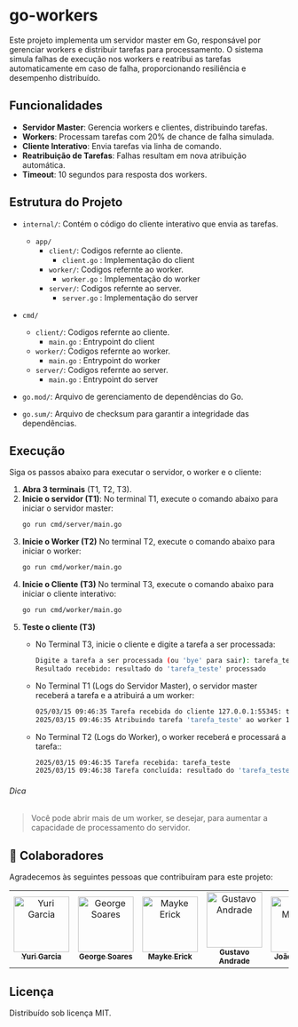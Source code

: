 # go-workers

Este projeto implementa um servidor master em Go, responsável por gerenciar workers e distribuir tarefas para processamento. O sistema simula falhas de execução nos workers e reatribui as tarefas automaticamente em caso de falha, proporcionando resiliência e desempenho distribuído.


## Funcionalidades

- **Servidor Master**: Gerencia workers e clientes, distribuindo tarefas.
- **Workers**: Processam tarefas com 20% de chance de falha simulada.
- **Cliente Interativo**: Envia tarefas via linha de comando.
- **Reatribuição de Tarefas**: Falhas resultam em nova atribuição automática.
- **Timeout**: 10 segundos para resposta dos workers.



## Estrutura do Projeto

- `internal/`: Contém o código do cliente interativo que envia as tarefas.
    - `app/`
      - `client/`: Codigos refernte ao cliente.
        - `client.go` : Implementação do client
      - `worker/`: Codigos refernte ao worker.
        - `worker.go` : Implementação do worker
      - `server/`: Codigos refernte ao server.
        - `server.go` : Implementação do server

- `cmd/`
  - `client/`: Codigos refernte ao cliente.
    - `main.go` : Entrypoint do client
  - `worker/`: Codigos refernte ao worker.
    - `main.go` : Entrypoint do worker
  - `server/`: Codigos refernte ao server.
    - `main.go` : Entrypoint do server

- `go.mod/`: Arquivo de gerenciamento de dependências do Go.
- `go.sum/`: Arquivo de checksum para garantir a integridade das dependências.


## Execução

Siga os passos abaixo para executar o servidor, o worker e o cliente:

1. **Abra 3 terminais** (T1, T2, T3).
2. **Inicie o servidor (T1)**:
   No terminal T1, execute o comando abaixo para iniciar o servidor master:
   ```bash
   go run cmd/server/main.go
   ```
3. **Inicie o Worker (T2)**
  No terminal T2, execute o comando abaixo para iniciar o worker:
   ```bash
   go run cmd/worker/main.go
   ```
4. **Inicie o Cliente (T3)**
  No terminal T3, execute o comando abaixo para iniciar o cliente interativo:
   ```bash
   go run cmd/worker/main.go
   ```
5. **Teste o cliente (T3)**
   - No Terminal T3, inicie o cliente e digite a tarefa a ser processada:
      ```bash
      Digite a tarefa a ser processada (ou 'bye' para sair): tarefa_teste
      Resultado recebido: resultado do 'tarefa_teste' processado
      ```

    - No Terminal T1 (Logs do Servidor Master), o servidor master receberá a tarefa e a atribuirá a um worker:
      ```bash
      025/03/15 09:46:35 Tarefa recebida do cliente 127.0.0.1:55345: tarefa_teste
      2025/03/15 09:46:35 Atribuindo tarefa 'tarefa_teste' ao worker 127.0.0.1:55342
      ```

    - No Terminal T2 (Logs do Worker), o worker receberá e processará a tarefa::
      ```bash
      2025/03/15 09:46:35 Tarefa recebida: tarefa_teste
      2025/03/15 09:46:38 Tarefa concluída: resultado do 'tarefa_teste' processado
      ```   

###### Dica
>Você pode abrir mais de um worker, se desejar, para aumentar a capacidade de processamento do servidor.

## 🤝 Colaboradores

Agradecemos às seguintes pessoas que contribuíram para este projeto:

<table>
  <tr>
    <td align="center">
      <a href="https://github.com/YuriGarciaRibeiro">
        <img src="https://avatars.githubusercontent.com/u/81641949?v=4" width="100px;" alt="Yuri Garcia"/><br>
        <sub><b>Yuri Garcia</b></sub>
      </a>
    </td>
    <td align="center">
      <a href="https://github.com/George-b1t">
        <img src="https://avatars.githubusercontent.com/u/67129166?v=4" width="100px;" alt="George Soares"/><br>
        <sub><b>George Soares</b></sub>
      </a>
    </td>
    <td align="center">
      <a href="https://github.com/MaykeESA">
        <img src="https://avatars.githubusercontent.com/u/81484737?v=4" width="100px;" alt="Mayke Erick"/><br>
        <sub><b>Mayke Erick</b></sub>
      </a>
    </td>
    <td align="center">
      <a href="https://github.com/GugaAAndrade">
        <img src="https://avatars.githubusercontent.com/u/105755546?v=4" width="100px;" alt="Gustavo Andrade"/><br>
        <sub><b>Gustavo Andrade</b></sub>
      </a>
    </td>
    <td align="center">
      <a href="https://github.com/jmcanario1">
        <img src="https://avatars.githubusercontent.com/u/79545726?v=4" width="100px;" alt="João Marcelo"/><br>
        <sub><b>João Marcelo</b></sub>
      </a>
    </td>
  </tr>
</table>


## Licença
Distribuído sob licença MIT.
